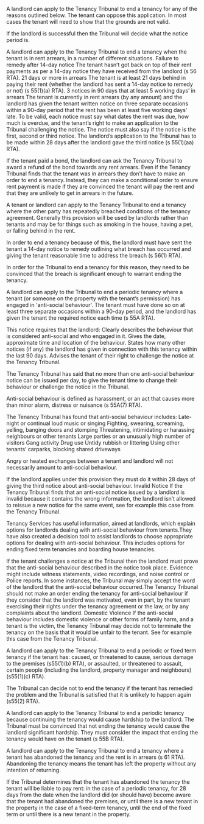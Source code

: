 A landlord can apply to the Tenancy Tribunal to end a tenancy for any of the reasons outlined below. The tenant can oppose this application. In most cases the tenant will need to show that the grounds are not valid.

If the landlord is successful then the Tribunal will decide what the notice period is.

A landlord can apply to the Tenancy Tribunal to end a tenancy when the tenant is in rent arrears, in a number of different situations.
Failure to remedy after 14-day notice
The tenant hasn’t got back on top of their rent payments as per a 14-day notice they have received from the landlord (s 56 RTA).
21 days or more in arrears
The tenant is at least 21 days behind in paying their rent (whether the landlord has sent a 14-day notice to remedy or not) (s 55(1)(a) RTA).
3 notices in 90 days that at least 5 working days’ in arrears
The tenant is currently in rent arrears (by any amount) and the landlord has given the tenant written notice on three separate occasions within a 90-day period that the rent has been at least five working days’ late.
To be valid, each notice must say what dates the rent was due, how much is overdue, and the tenant’s right to make an application to the Tribunal challenging the notice. The notice must also say if the notice is the first, second or third notice. The landlord’s application to the Tribunal has to be made within 28 days after the landlord gave the third notice (s 55(1)(aa) RTA).

If the tenant paid a bond, the landlord can ask the Tenancy Tribunal to award a refund of the bond towards any rent arrears.
Even if the Tenancy Tribunal finds that the tenant was in arrears they don’t have to make an order to end a tenancy. Instead, they can make a conditional order to ensure rent payment is made if they are convinced the tenant will pay the rent and that they are unlikely to get in arrears in the future.

A tenant or landlord can apply to the Tenancy Tribunal to end a tenancy where the other party has repeatedly breached conditions of the tenancy agreement. Generally this provision will be used by landlords rather than tenants and may be for things such as smoking in the house, having a pet, or falling behind in the rent.

In order to end a tenancy because of this, the landlord must have sent the tenant a 14-day notice to remedy outlining what breach has occurred and giving the tenant reasonable time to address the breach (s 56(1) RTA).

In order for the Tribunal to end a tenancy for this reason, they need to be convinced that the breach is significant enough to warrant ending the tenancy.

A landlord can apply to the Tribunal to end a periodic tenancy where a tenant (or someone on the property with the tenant’s permission) has engaged in 'anti-social behaviour'. The tenant must have done so on at least three separate occasions within a 90-day period, and the landlord has given the tenant the required notice each time (s 55A RTA).

This notice requires that the landlord:
Clearly describes the behaviour that is considered anti-social and who engaged in it.
Gives the date, approximate time and location of the behaviour.
States how many other notices (if any) the landlord has given in connection with this tenancy within the last 90 days.
Advises the tenant of their right to challenge the notice at the Tenancy Tribunal.

The Tenancy Tribunal has said that no more than one anti-social behaviour notice can be issued per day, to give the tenant time to change their behaviour or challenge the notice in the Tribunal.

Anti-social behaviour is defined as harassment, or an act that causes more than minor alarm, distress or nuisance (s 55A(7) RTA).

The Tenancy Tribunal has found that anti-social behaviour includes:
Late-night or continual loud music or singing 
Fighting, swearing, screaming, yelling, banging doors and stomping
Threatening, intimidating or harassing neighbours or other tenants
Large parties or an unusually high number of visitors
Gang activity
Drug use
Untidy rubbish or littering
Using other tenants’ carparks, blocking shared driveways

Angry or heated exchanges between a tenant and landlord will not necessarily amount to anti-social behaviour.

If the landlord applies under this provision they must do it within 28 days of giving the third notice about anti-social behaviour.
Invalid Notice
If the Tenancy Tribunal finds that an anti-social notice issued by a landlord is invalid because it contains the wrong information, the landlord isn’t allowed to reissue a new notice for the same event, see for example this case from the Tenancy Tribunal.

Tenancy Services has useful information, aimed at landlords, which explain options for landlords dealing with anti-social behaviour from tenants.They have also created a decision tool to assist landlords to choose appropriate options for dealing with anti-social behaviour. This includes options for ending fixed term tenancies and boarding house tenancies.

If the tenant challenges a notice at the Tribunal then the landlord must prove that the anti-social behaviour described in the notice took place. Evidence might include witness statements, video recordings, and noise control or Police reports. In some instances, the Tribunal may simply accept the word of the landlord that the anti-social behaviour occurred.The Tenancy Tribunal should not make an order ending the tenancy for anti-social behaviour if they consider that the landlord was motivated, even in part, by the tenant exercising their rights under the tenancy agreement or the law, or by any complaints about the landlord.
Domestic Violence
If the anti-social behaviour includes domestic violence or other forms of family harm, and a tenant is the victim, the Tenancy Tribunal may decide not to terminate the tenancy on the basis that it would be unfair to the tenant. See for example this case from the Tenancy Tribunal.

A landlord can apply to the Tenancy Tribunal to end a periodic or fixed term tenancy if the tenant has:
caused, or threatened to cause, serious damage to the premises (s55(1)(b) RTA), or
assaulted, or threatened to assault, certain people (including the landlord, property manager and neighbours) (s55(1)(c) RTA).

The Tribunal can decide not to end the tenancy if the tenant has remedied the problem and the Tribunal is satisfied that it is unlikely to happen again (s55(2) RTA).

A landlord can apply to the Tenancy Tribunal to end a periodic tenancy because continuing the tenancy would cause hardship to the landlord. The Tribunal must be convinced that not ending the tenancy would cause the landlord significant hardship. They must consider the impact that ending the tenancy would have on the tenant (s 55B RTA).

A landlord can apply to the Tenancy Tribunal to end a tenancy where a tenant has abandoned the tenancy and the rent is in arrears (s 61 RTA). Abandoning the tenancy means the tenant has left the property without any intention of returning.

If the Tribunal determines that the tenant has abandoned the tenancy the tenant will be liable to pay rent:
in the case of a periodic tenancy, for 28 days from the date when the landlord did (or should have) become aware that the tenant had abandoned the premises, or until there is a new tenant in the property
in the case of a fixed-term tenancy, until the end of the fixed term or until there is a new tenant in the property.